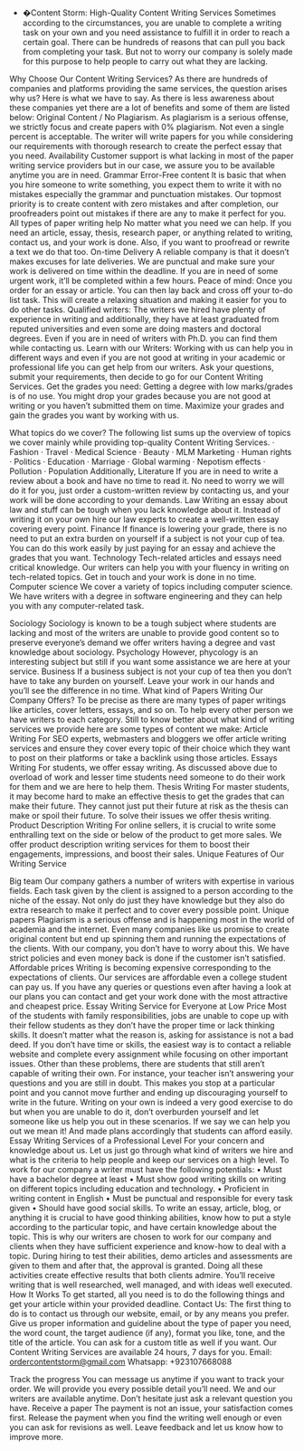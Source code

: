 - �Content Storm: High-Quality Content Writing Services
Sometimes according to the circumstances, you are unable to complete a writing task on your own and you need assistance to fulfill it in order to reach a certain goal. There can be hundreds of reasons that can pull you back from completing your task. But not to worry our company is solely made for this purpose to help people to carry out what they are lacking.

Why Choose Our Content Writing Services?
As there are hundreds of companies and platforms providing the same services, the question arises why us? Here is what we have to say.
As there is less awareness about these companies yet there are a lot of benefits and some of them are listed below:
Original Content / No Plagiarism.
As plagiarism is a serious offense, we strictly focus and create papers with 0% plagiarism. Not even a single percent is acceptable. The writer will write papers for you while considering our requirements with thorough research to create the perfect essay that you need.
Availability
Customer support is what lacking in most of the paper writing service providers but in our case, we assure you to be available anytime you are in need.
Grammar Error-Free content
It is basic that when you hire someone to write something, you expect them to write it with no mistakes especially the grammar and punctuation mistakes. Our topmost priority is to create content with zero mistakes and after completion, our proofreaders point out mistakes if there are any to make it perfect for you.
All types of paper writing help
No matter what you need we can help. If you need an article, essay, thesis, research paper, or anything related to writing, contact us, and your work is done.
Also, if you want to proofread or rewrite a text we do that too.
 On-time Delivery
A reliable company is that it doesn’t makes excuses for late deliveries. We are punctual and make sure your work is delivered on time within the deadline. If you are in need of some urgent work, it’ll be completed within a few hours.
Peace of mind: Once you order for an essay or article. You can then lay back and cross off your to-do list task. This will create a relaxing situation and making it easier for you to do other tasks.
Qualified writers: The writers we hired have plenty of experience in writing and additionally, they have at least graduated from reputed universities and even some are doing masters and doctoral degrees. Even if you are in need of writers with Ph.D. you can find them while contacting us.
Learn with our Writers: Working with us can help you in different ways and even if you are not good at writing in your academic or professional life you can get help from our writers. Ask your questions, submit your requirements, then decide to go for our Content Writing Services.
Get the grades you need: Getting a degree with low marks/grades is of no use. You might drop your grades because you are not good at writing or you haven’t submitted them on time. Maximize your grades and gain the grades you want by working with us.
 
What topics do we cover?
The following list sums up the overview of topics we cover mainly while providing top-quality Content Writing Services.
·         Fashion
·         Travel
·         Medical Science
·         Beauty
·         MLM Marketing
·         Human rights
·         Politics
·         Education
·         Marriage
·         Global warming
·         Nepotism effects
·         Pollution
·         Population
Additionally,
Literature
If you are in need to write a review about a book and have no time to read it.
No need to worry we will do it for you, just order a custom-written review by contacting us, and your work will be done according to your demands.
Law
Writing an essay about law and stuff can be tough when you lack knowledge about it. Instead of writing it on your own hire our law experts to create a well-written essay covering every point.
Finance
If finance is lowering your grade, there is no need to put an extra burden on yourself if a subject is not your cup of tea. You can do this work easily by just paying for an essay and achieve the grades that you want.
Technology
Tech-related articles and essays need critical knowledge. Our writers can help you with your fluency in writing on tech-related topics. Get in touch and your work is done in no time.
Computer science
We cover a variety of topics including computer science. We have writers with a degree in software engineering and they can help you with any computer-related task.
 
Sociology
Sociology is known to be a tough subject where students are lacking and most of the writers are unable to provide good content so to preserve everyone’s demand we offer writers having a degree and vast knowledge about sociology.
Psychology
However, phycology is an interesting subject but still if you want some assistance we are here at your service.
Business
If a business subject is not your cup of tea then you don’t have to take any burden on yourself. Leave your work in our hands and you’ll see the difference in no time.
What kind of Papers Writing Our Company Offers?
To be precise as there are many types of paper writings like articles, cover letters, essays, and so on. To help every other person we have writers to each category. Still to know better about what kind of writing services we provide here are some types of content we make:
Article Writing
For SEO experts, webmasters and bloggers we offer article writing services and ensure they cover every topic of their choice which they want to post on their platforms or take a backlink using those articles.
Essays Writing
For students, we offer essay writing. As discussed above due to overload of work and lesser time students need someone to do their work for them and we are here to help them.
Thesis Writing
For master students, it may become hard to make an effective thesis to get the grades that can make their future. They cannot just put their future at risk as the thesis can make or spoil their future. To solve their issues we offer thesis writing.
Product Description Writing
For online sellers, it is crucial to write some enthralling text on the side or below of the product to get more sales. We offer product description writing services for them to boost their engagements, impressions, and boost their sales.
Unique Features of Our Writing Service

Big team
Our company gathers a number of writers with expertise in various fields. Each task given by the client is assigned to a person according to the niche of the essay. Not only do just they have knowledge but they also do extra research to make it perfect and to cover every possible point.
Unique papers
Plagiarism is a serious offense and is happening most in the world of academia and the internet. Even many companies like us promise to create original content but end up spinning them and running the expectations of the clients. With our company, you don’t have to worry about this. We have strict policies and even money back is done if the customer isn’t satisfied.
Affordable prices
Writing is becoming expensive corresponding to the expectations of clients. Our services are affordable even a college student can pay us. If you have any queries or questions even after having a look at our plans you can contact and get your work done with the most attractive and cheapest price.
Essay Writing Service for Everyone at Low Price
Most of the students with family responsibilities, jobs are unable to cope up with their fellow students as they don’t have the proper time or lack thinking skills. It doesn’t matter what the reason is, asking for assistance is not a bad deed. If you don’t have time or skills, the easiest way is to contact a reliable website and complete every assignment while focusing on other important issues.
Other than these problems, there are students that still aren’t capable of writing their own. For instance, your teacher isn’t answering your questions and you are still in doubt. This makes you stop at a particular point and you cannot move further and ending up discouraging yourself to write in the future.
Writing on your own is indeed a very good exercise to do but when you are unable to do it, don’t overburden yourself and let someone like us help you out in these scenarios. If we say we can help you out we mean it! And made plans accordingly that students can afford easily.
Essay Writing Services of a Professional Level
For your concern and knowledge about us. Let us just go through what kind of writers we hire and what is the criteria to help people and keep our services on a high level.  To work for our company a writer must have the following potentials:
•	Must have a bachelor degree at least
•	Must show good writing skills on writing on different topics including education and technology.
•	Proficient in writing content in English
•	Must be punctual and responsible for every task given
•	Should have good social skills.
To write an essay, article, blog, or anything it is crucial to have good thinking abilities, know how to put a style according to the particular topic, and have certain knowledge about the topic. This is why our writers are chosen to work for our company and clients when they have sufficient experience and know-how to deal with a topic. During hiring to test their abilities, demo articles and assessments are given to them and after that, the approval is granted.
Doing all these activities create effective results that both clients admire. You’ll receive writing that is well researched, well managed, and with ideas well executed.
How It Works
To get started, all you need is to do the following things and get your article within your provided deadline.
Contact Us:
The first thing to do is to contact us through our website, email, or by any means you prefer. Give us proper information and guideline about the type of paper you need, the word count, the target audience (if any), format you like, tone, and the title of the article. You can ask for a custom title as well if you want. Our Content Writing Services are available 24 hours, 7 days for you.
Email: ordercontentstorm@gmail.com
Whatsapp: +923107668088

Track the progress
You can message us anytime if you want to track your order. We will provide you every possible detail you’ll need. We and our writers are available anytime. Don’t hesitate just ask a relevant question you have.
Receive a paper
The payment is not an issue, your satisfaction comes first. Release the payment when you find the writing well enough or even you can ask for revisions as well. Leave feedback and let us know how to improve more.


